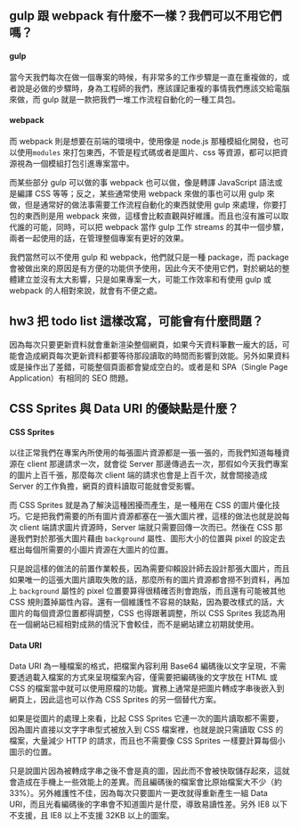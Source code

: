 ## gulp 跟 webpack 有什麼不一樣？我們可以不用它們嗎？
#### gulp
當今天我們每次在做一個專案的時候，有非常多的工作步驟是一直在重複做的，或者說是必做的步驟時，身為工程師的我們，應該謹記重複的事情我們應該交給電腦來做，而 gulp 就是一款把我們一堆工作流程自動化的一種工具包。

#### webpack
而 webpack 則是想要在前端的環境中，使用像是 node.js 那種模組化開發，也可以使用`modules` 來打包東西，不管是程式碼或者是圖片、css 等資源，都可以把資源視為一個模組打包引進專案當中。

而某些部分 gulp 可以做的事 webpack 也可以做，像是轉譯 JavaScript 語法或是編譯 CSS 等等；反之，某些通常使用 webpack 來做的事也可以用 gulp 來做，但是通常好的做法事需要工作流程自動化的東西就使用 gulp 來處理，你要打包的東西則是用 webpack 來做，這樣會比較直觀與好維護。而且也沒有誰可以取代誰的可能，同時，可以把 webpack 當作 gulp 工作 streams 的其中一個步驟，兩者一起使用的話，在管理整個專案有更好的效果。

我們當然可以不使用 gulp 和 webpack，他們就只是一種 package，而 package 會被做出來的原因是有方便的功能供予使用，因此今天不使用它們，對於網站的整體建立並沒有太大影響，只是如果專案一大，可能工作效率和有使用 gulp 或 webpack 的人相對來說，就會有不便之處。

## hw3 把 todo list 這樣改寫，可能會有什麼問題？
因為每次只要更新資料就會重新渲染整個網頁，如果今天資料筆數一龐大的話，可能會造成網頁每次更新資料都要等待那段讀取的時間而影響到效能。另外如果資料或是操作出了差錯，可能整個頁面都會變成空白的。或者是和 SPA（Single Page Application）有相同的 SEO 問題。

## CSS Sprites 與 Data URI 的優缺點是什麼？
#### CSS Sprites
以往正常我們在專案內所使用的每張圖片資源都是一張一張的，而我們知道每種資源在 client 那邊請求一次，就會從 Server 那邊傳過去一次，那假如今天我們專案的圖片上百千張，那麼每次 client 端的請求也會是上百千次，就會間接造成 Server 的工作負擔，網頁的資料讀取可能就會受影響。

而 CSS Sprites 就是為了解決這種困擾而產生，是一種用在 CSS 的圖片優化技巧。它是把我們需要的所有圖片資源都塞在一張大圖片裡，這樣的做法也就是說每次 client 端請求圖片資源時，Server 端就只需要回傳一次而已。然後在 CSS 那邊我們對於那張大圖片藉由 `background` 屬性、圖形大小的位置與 pixel 的設定去框出每個所需要的小圖片資源在大圖片的位置。

只是說這樣的做法的前置作業較長，因為需要仰賴設計師去設計那張大圖片，而且如果唯一的這張大圖片讀取失敗的話，那麼所有的圖片資源都會撈不到資料，再加上 `background` 屬性的 pixel 位置要算得很精確否則會跑版，而且還有可能被其他 CSS 規則蓋掉屬性內容。還有一個維護性不容易的缺點，因為要改樣式的話，大圖片的每個資源位置都得調整，CSS 也得跟著調整，所以 CSS Sprites 我認為用在一個網站已經相對成熟的情況下會較佳，而不是網站建立初期就使用。

#### Data URI
Data URI 為一種檔案的格式，把檔案內容利用 Base64 編碼後以文字呈現，不需要透過載入檔案的方式來呈現檔案內容，僅需要把編碼後的文字放在 HTML 或 CSS 的檔案當中就可以使用原檔的功能。實務上通常是把圖片轉成字串後嵌入到網頁上，因此這也可以作為 CSS Sprites 的另一個替代方案。

如果是從圖片的處理上來看，比起 CSS Sprites 它連一次的圖片讀取都不需要，因為圖片直接以文字字串型式被放入到 CSS 檔案裡，也就是說只需讀取 CSS 的檔案，大量減少 HTTP 的請求，而且也不需要像 CSS Sprites 一樣要計算每個小圖示的位置。

只是說圖片因為被轉成字串之後不會是真的圖，因此而不會被快取儲存起來，這就會造成在手機上一些效能上的差異。而且編碼後的檔案會比原始檔案大不少（約 33%）。另外維護性不佳，因為每次只要圖片一更改就得重新產生一組 Data URI，而且光看編碼後的字串會不知道圖片是什麼，導致易讀性差。另外 IE8 以下不支援，且 IE8 以上不支援 32KB 以上的圖案。 

